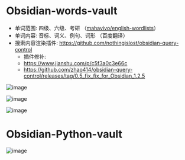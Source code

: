 # Obsidian-words-vault

- 单词范围: 四级、六级、考研 （[mahavivo/english-wordlists](https://github.com/mahavivo/english-wordlists)）
- 单词内容: 音标、词义、例句、词形 （百度翻译）
- 搜索内容渲染插件: https://github.com/nothingislost/obsidian-query-control
  - 插件修补:
  - https://www.jianshu.com/p/c5f3a0c3e66c
  - https://github.com/zhao414/obsidian-query-control/releases/tag/0.5_fix_fix_for_Obsidian_1.2.5

![image](https://github.com/insile/Obsidian-words-vault/assets/39241051/187d2a38-7af7-41dd-afbb-c740b5d62273)

![image](https://github.com/insile/Obsidian-words-vault/assets/39241051/885e77f1-4519-4d2f-a1d2-e7ffaac445d0)

![image](https://github.com/insile/Obsidian-words-vault/assets/39241051/b62cf6d3-34ce-494b-9390-45b8b7be4ff1)

# Obsidian-Python-vault
![image](https://github.com/insile/Obsidian-notes-vault/assets/39241051/d5bb8129-b52e-416a-b7c3-ca82e34a9d90)
